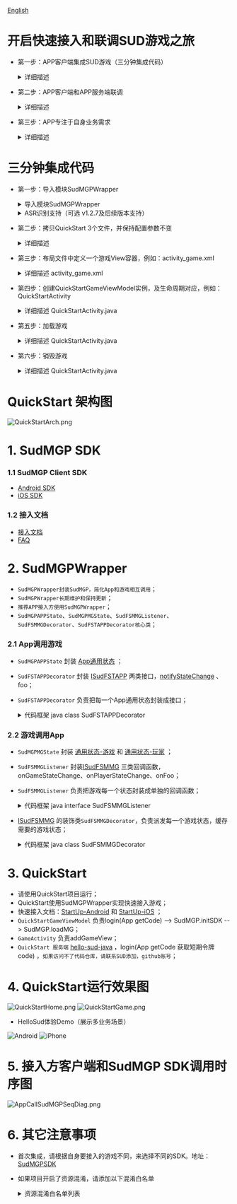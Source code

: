 [English](README_en.md)
# 开启快速接入和联调SUD游戏之旅

- 第一步：APP客户端集成SUD游戏（三分钟集成代码）
  <details>
  <summary>详细描述</summary>

      1.appId、appKey和isTestEnv=true，请使用QuickStart客户端的；
      2.iOS bundleId、Android applicationId，请使用APP客户端自己的；(接入信息表中的bundleId/applicationId)；
      3.短期令牌code，请使用QuickStart的后端服务（login/getCode获取的）；
      4.完成集成，游戏跑起来;

      *** SUD平台支持一个appId绑定多个bundleId和applicationId；***
      *** 填完接入信息表后，SUD会将APP的bundleId和applicationId，绑定到QuickStart的appId上，仅支持测试环境；***
  QuickStart 后端服务[hello-sud-java代码仓库](https://github.com/SudTechnology/hello-sud-java) ，`如果访问不了代码仓库，请联系SUD添加，github账号`；
  </details>


- 第二步：APP客户端和APP服务端联调
  <details>
  <summary>详细描述</summary>

      1.APP服务端实现4个HTTP API；（接入信息表填的）
      2.APP服务端实现login/getCode接口，获取短期令牌code；
      3.请使用APP客户端自己的appId、appKey、isTestEnv=true、bundleId(iOS)、applicationId(Android)；
      4.请使用APP自己的服务端login/getCode接口，获取短期令牌code；
      5.APP客户端和APP服务端联调5个HTTP API；
      6.完成HTTP API联调；
  </details>


- 第三步：APP专注于自身业务需求
  <details>
  <summary>详细描述</summary>

      1.参考SudMGP文档、SudMGPWrapper、QuickStart、HelloSud体验Demo（展示多场景，Custom自定义场景）；
      2.专注于APP UI交互、功能是否支持、如何实现
      比如：
      调整游戏View大小、位置；
      调整APP和游戏交互流程，UI元素是否可隐藏，按钮是否可隐藏APP实现，点击事件是否支持拦截回调；
      
      3.专注于APP业务逻辑流程、实现
      比如：
      一局游戏开始如何透传数值类型参数、Key类型参数；（结算）
  ![Android](doc/hello_sudplus_android.png)
  ![iPhone](doc/hello_sudplus_iphone.png)
  </details>

# 三分钟集成代码

- 第一步：导入模块SudMGPWrapper
  <details>
  <summary>导入模块SudMGPWrapper</summary>

      1.通过Android Studio的Import Module功能，导入SudMGPWrapper；
      2.APP主工程文件build.gradle中，添加 SudMGPWrapper 依赖;
  ``` java
  build.gradle
  
  dependencies {
    // 引入 SudMGPWrapper
    implementation project(':SudMGPWrapper')
  }
  ```
  </details>

  <details>
  <summary>ASR识别支持（可选 v1.2.7及后续版本支持）</summary>

      1.此为扩展功能，如果不需要ASR识别，可以忽略此库的集成;
  ``` java
  build.gradle
  
  dependencies {
    // 引入 SudASR扩展库
    // 依赖版本修改成与SudMGPWrapper里的build.gradle的依赖
    // api 'tech.sud.mgp:SudMGP:1.3.6.1181'版本号一致即可
    implementation 'tech.sud.mgp:SudASR:1.3.6.1181'
  }
  ```
  </details>


- 第二步：拷贝QuickStart 3个文件，并保持配置参数不变
  <details>
  <summary>详细描述</summary>

      1.拷贝3个文件:
        BaseGameViewModel.java
        QuickStartGameViewModel.java
        QuickStartUtils.java
      2.appId和appKey，APP客户端请使用使用QuickStart客户端的（保持配置参数不变，）；
        文件QuickStartGameViewModel.java
  ```java
  /** Sud平台申请的appId */
  public static String SudMGP_APP_ID = "1461564080052506636";
  /** Sud平台申请的appKey */
  public static String SudMGP_APP_KEY = "03pNxK2lEXsKiiwrBQ9GbH541Fk2Sfnc";
  /** true 加载游戏时为测试环境 false 加载游戏时为生产环境 */
  public static final boolean GAME_IS_TEST_ENV = true;
  ```
      3.APP客户端请使用QuickStart后端服务login/getCode；
        *** 实现APP快速加载运行游戏，使用QuickStart服务 ***
        *** SUD平台支持一个appId绑定多个bundleId和applicationId ***
        *** 填完接入信息表后，SUD会将APP的bundleId和applicationId，绑定到QuickStart的appId上，仅支持测试环境 ***
  </details>


- 第三步：布局文件中定义一个游戏View容器，例如：activity_game.xml
    <details>
    <summary>详细描述 activity_game.xml</summary>

    ``` xml
    <!-- 游戏View容器，android:visibility属性不能设置为gone -->
    <FrameLayout
        android:id="@+id/game_container"
        android:layout_width="match_parent"
        android:layout_height="match_parent" />
    ```
    </details>


- 第四步：创建QuickStartGameViewModel实例，及生命周期对应，例如：QuickStartActivity
    <details>
    <summary>详细描述 QuickStartActivity.java</summary>

      1.实现游戏View的添加与移除；
      2.生命周期(可选)
      3.代码；
    ``` java
    private final QuickStartGameViewModel gameViewModel = new QuickStartGameViewModel(); // 创建ViewModel
  
    @Override
    protected void onCreate(@Nullable Bundle savedInstanceState) {
        super.onCreate(savedInstanceState);
        FrameLayout gameContainer = findViewById(R.id.game_container); // 获取游戏View容器
        gameViewModel.gameViewLiveData.observe(this, new Observer<View>() {
            @Override
            public void onChanged(View view) {
                if (view == null) { // 在关闭游戏时，把游戏View给移除
                    gameContainer.removeAllViews();
                } else { // 把游戏View添加到容器内
                    gameContainer.addView(view, FrameLayout.LayoutParams.MATCH_PARENT, FrameLayout.LayoutParams.MATCH_PARENT);
                }
            }
        });
    }
  
    @Override
    protected void onResume() {
        super.onResume();
        updateStatusBar();
        // 注意：要在此处调用onResume()方法
        gameViewModel.onResume();
    }

    @Override
    protected void onPause() {
        super.onPause();
        // 注意：要在此处调用onPause()方法
        gameViewModel.onPause();
    }
    ```
    </details>


- 第五步：加载游戏
    <details>
    <summary>详细描述 QuickStartActivity.java</summary>

    ``` java
    // 加载游戏，参数定义可查看BaseGameViewModel.switchGame()方法注释
  
    // App的房间ID
    String appRoomId = "10000";       
    // SudMGP平台64bit游戏ID
    long mgId = 1461227817776713818L; // 这是'碰碰我最强'的mgId，加载不同游戏填不同的mgId即可
    gameViewModel.switchGame(this, appRoomId, mgId);       
    ```
    </details>


- 第六步：销毁游戏
    <details>
    <summary>详细描述 QuickStartActivity.java</summary>

    ``` java
    // 页面销毁之前，先销毁游戏
    gameViewModel.onDestroy();
    finish();    
    ```
    </details>

# QuickStart 架构图

![QuickStartArch.png](doc/QuickStartArch.png)

# 1. SudMGP SDK

### 1.1 SudMGP Client SDK

- [Android SDK](https://github.com/SudTechnology/sud-mgp-android)
- [iOS SDK](https://github.com/SudTechnology/sud-mgp-ios)

### 1.2 接入文档

- [接入文档](https://docs.sud.tech/zh-CN/app/Client/API/)
- [FAQ](https://docs.sud.tech/zh-CN/app/Client/FAQ/)

# 2. SudMGPWrapper

- `SudMGPWrapper封装SudMGP，简化App和游戏相互调用`；
- `SudMGPWrapper长期维护和保持更新`；
- `推荐APP接入方使用SudMGPWrapper`；
- `SudMGPAPPState`、`SudMGPMGState`、`SudFSMMGListener`、`SudFSMMGDecorator`、`SudFSTAPPDecorator核心类`；

### 2.1 App调用游戏

- `SudMGPAPPState` 封装 [App通用状态](https://docs.sud.tech/zh-CN/app/Client/APPFST/CommonState.html) ；
- `SudFSTAPPDecorator` 封装 [ISudFSTAPP](https://docs.sud.tech/zh-CN/app/Client/API/ISudFSTAPP.html)
  两类接口，[notifyStateChange](https://docs.sud.tech/zh-CN/app/Client/APPFST/CommonState.html) 、 foo；
- `SudFSTAPPDecorator` 负责把每一个App通用状态封装成接口；
    <details>
    <summary>代码框架 java class SudFSTAPPDecorator</summary>

    ``` java
    public class SudFSTAPPDecorator {
        // iSudFSTAPP = SudMGP.loadMG(QuickStartActivity, userId, roomId, code, gameId, language, sudFSMMGDecorator);
        public void setISudFSTAPP(ISudFSTAPP iSudFSTAPP);
        // 1. 加入状态
        public void notifyAPPCommonSelfIn(boolean isIn, int seatIndex, boolean isSeatRandom, int teamId);
        ...
    
        // 16. 设置游戏中的AI玩家（2022-05-11新增）
        public void notifyAPPCommonGameAddAIPlayers(List<SudMGPAPPState.AIPlayers> aiPlayers, int isReady);
        public void startMG();
        public void pauseMG();
        public void playMG();
        public void stopMG();
        public void destroyMG();
        public void updateCode(String code, ISudListenerNotifyStateChange listener);
        public void pushAudio(ByteBuffer buffer, int bufferLength);
        ...
    }
    ```
    </details>

### 2.2 游戏调用App

- `SudMGPMGState` 封装 [通用状态-游戏](https://docs.sud.tech/zh-CN/app/Client/MGFSM/CommonStateGame.html)
  和 [通用状态-玩家](https://docs.sud.tech/zh-CN/app/Client/MGFSM/CommonStatePlayer.html) ；
- `SudFSMMGListener` 封装[ISudFSMMG](https://docs.sud.tech/zh-CN/app/Client/API/ISudFSMMG.html) 三类回调函数，onGameStateChange、onPlayerStateChange、onFoo；
- `SudFSMMGListener` 负责把游戏每一个状态封装成单独的回调函数；
    <details>
    <summary>代码框架 java interface SudFSMMGListener</summary>

    ``` java
    public interface SudFSMMGListener {
    default void onGameLog(String str) {}
    void onGameStarted();
    void onGameDestroyed();
    void onExpireCode(ISudFSMStateHandle handle, String dataJson);
    void onGetGameViewInfo(ISudFSMStateHandle handle, String dataJson);
    void onGetGameCfg(ISudFSMStateHandle handle, String dataJson);
    
        // 通用状态 - 游戏
        // void onGameStateChange(ISudFSMStateHandle handle, String state, String dataJson)；
        // 文档: https://docs.sud.tech/zh-CN/app/Client/MGFSM/CommonStateGame.html
        // 1.游戏公屏消息
        default void onGameMGCommonPublicMessage(ISudFSMStateHandle handle, SudMGPMGState.MGCommonPublicMessage model);
        ...
    
        // 21. 游戏通知app层添加陪玩机器人是否成功（2022-05-17新增）
        default void onGameMGCommonGameAddAIPlayers(ISudFSMStateHandle handle, SudMGPMGState.MGCommonGameAddAIPlayers model);
        
        // 通用状态 - 玩家
        // void onPlayerStateChange(ISudFSMStateHandle handle, String userId, String state, String dataJson);
        // 文档: https://docs.sud.tech/zh-CN/app/Client/MGFSM/CommonStatePlayer.html
        // 1.加入状态
        default void onPlayerMGCommonPlayerIn(ISudFSMStateHandle handle, String userId, SudMGPMGState.MGCommonPlayerIn model);
        ...
    
        // 11. 游戏通知app层当前游戏剩余时间（2022-05-23新增，目前UMO生效）
        default void onPlayerMGCommonGameCountdownTime(ISudFSMStateHandle handle, String userId, SudMGPMGState.MGCommonGameCountdownTime model);
    
        // 游戏个性化状态：你画我猜
        // 文档：https://docs.sud.tech/zh-CN/app/Client/MGFSM/DrawGuess.html
        // 1. 选词中状态
        default void onPlayerMGDGSelecting(ISudFSMStateHandle handle, String userId, SudMGPMGState.MGDGSelecting model);
        ...
    }
    ```
    </details>
- [ISudFSMMG](https://docs.sud.tech/zh-CN/app/Client/API/ISudFSMMG.html) 的装饰类`SudFSMMGDecorator`，负责派发每一个游戏状态，缓存需要的游戏状态；
    <details>
    <summary>代码框架 java class SudFSMMGDecorator</summary>

    ``` java
    public class SudFSMMGDecorator implements ISudFSMMG {
        // 设置回调
        public void setSudFSMMGListener(SudFSMMGListener listener);
        // 游戏日志
        public void onGameLog(String dataJson);
        // 游戏加载进度
        public void onGameLoadingProgress(int stage, int retCode, int progress);
        // 游戏已开始，游戏长连接完成
        public void onGameStarted();
        // 游戏销毁
        public void onGameDestroyed();
        // Code过期，必须实现；APP接入方必须调用handle.success，释放异步回调对象
        public void onExpireCode(ISudFSMStateHandle handle, String dataJson);
        // 获取游戏View信息，必须实现；APP接入方必须调用handle.success，释放异步回调对象
        // GameViewInfoModel文档: https://docs.sud.tech/zh-CN/app/Client/API/ISudFSMMG/onGetGameViewInfo.html
        public void onGetGameViewInfo(ISudFSMStateHandle handle, String dataJson);
        // 获取游戏Config，必须实现；APP接入方必须调用handle.success，释放异步回调对象
        // GameConfigModel文档: https://docs.sud.tech/zh-CN/app/Client/API/ISudFSMMG/onGetGameCfg.html
        public void onGetGameCfg(ISudFSMStateHandle handle, String dataJson);
        // 游戏状态变化；APP接入方必须调用handle.success，释放异步回调对象
        public void onGameStateChange(ISudFSMStateHandle handle, String state, String dataJson);
        // 游戏玩家状态变化，APP接入方必须调用handle.success，释放异步回调对象
        public void onPlayerStateChange(ISudFSMStateHandle handle, String userId, String state, String dataJson);
  
        ...
    }
    ```
    </details>

# 3. QuickStart

- 请使用QuickStart项目运行；
- QuickStart使用SudMGPWrapper实现快速接入游戏；
- 快速接入文档：[StartUp-Android](https://docs.sud.tech/zh-CN/app/Client/StartUp-Android.html)
  和 [StartUp-iOS](https://docs.sud.tech/zh-CN/app/Client/StartUp-iOS.html) ；
- `QuickStartGameViewModel` 负责login(App getCode) --> SudMGP.initSDK --> SudMGP.loadMG；
- `GameActivity` 负责addGameView；
- `QuickStart 服务端` [hello-sud-java](https://github.com/SudTechnology/hello-sud-java) ，login(App getCode 获取短期令牌code)
  ，`如果访问不了代码仓库，请联系SUD添加，github账号`；

# 4. QuickStart运行效果图

![QuickStartHome.png](doc/QuickStartHome.png)
![QuickStartGame.png](doc/QuickStartGame.png)

- HelloSud体验Demo（展示多业务场景）

![Android](doc/hello_sudplus_android.png)
![iPhone](doc/hello_sudplus_iphone.png)

# 5. 接入方客户端和SudMGP SDK调用时序图

![AppCallSudMGPSeqDiag.png](doc/AppCallSudMGPSeqDiag.png)

# 6. 其它注意事项

- 首次集成，请根据自身要接入的游戏不同，来选择不同的SDK。地址：[SudMGPSDK](https://github.com/SudTechnology/sud-mgp-android)
- 如果项目开启了资源混淆，请添加以下混淆白名单
    <details>
    <summary>资源混淆白名单列表</summary>

    ``` groovy
    "R.drawable.fsm_*",  
    "R.string.fsm_*",  
    "R.layout.fsm_*"',  
    "R.color.fsm_*",  
    "R.id.fsm_*,  
    "R.style.fsm_*",  
    "R.dimen.fsm_*",           
    "R.array.fsm_*",  
    "R.integer.fsm_*"',
    "R.bool.fsm_*",
    "R.mipmap.fsm_*",
    "R.styleable.fsm_*",
    "R.id.*loading*",
    "R.id.container_progress",
    "R.id.reload_btn",
    "R.id.unitySurfaceView",
    "R.string.game_view_content_description"  
    ```
    </details>